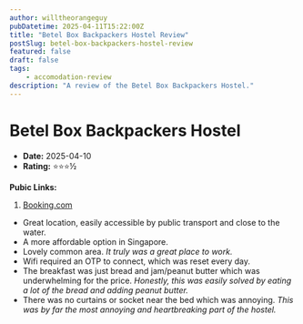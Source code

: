 ```yaml
---
author: willtheorangeguy
pubDatetime: 2025-04-11T15:22:00Z
title: "Betel Box Backpackers Hostel Review"
postSlug: betel-box-backpackers-hostel-review
featured: false
draft: false
tags:
    - accomodation-review
description: "A review of the Betel Box Backpackers Hostel."
---
```


# Betel Box Backpackers Hostel

-   **Date:** 2025-04-10
-   **Rating:** ⭐⭐⭐½

**Pubic Links:**

1. [Booking.com](https://www.booking.com/hotel/sg/betel-box-backpackers-hostel.en-gb.html?aid=332731&label=review_am&sid=024474ee6ab01df9f21c6fd06dcc9c21&activeTab=htReviews&keep_landing=1&rurl=e7253193a04ed549&sb_price_type=total&type=total&#tab-reviews:~:text=10%20April%202025-,A%20budget%20hostel,-Scored%207.0)

-   Great location, easily accessible by public transport and close to the water.
-   A more affordable option in Singapore.
-   Lovely common area. _It truly was a great place to work._
-   Wifi required an OTP to connect, which was reset every day.
-   The breakfast was just bread and jam/peanut butter which was underwhelming for the price. _Honestly, this was easily solved by eating a lot of the bread and adding peanut butter._
-   There was no curtains or socket near the bed which was annoying. _This was by far the most annoying and heartbreaking part of the hostel._
